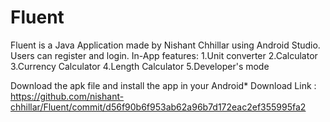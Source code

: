 # Fluent
 Fluent is a Java Application made by Nishant Chhillar using Android Studio.
 Users can register and login.
 In-App features:
 1.Unit converter
 2.Calculator
 3.Currency Calculator
 4.Length Calculator
 5.Developer's mode

Download the apk file and install the app in your Android*
Download Link : https://github.com/nishant-chhillar/Fluent/commit/d56f90b6f953ab62a96b7d172eac2ef355995fa2
